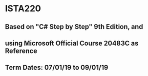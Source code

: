 # ISTA220
## Based on "C# Step by Step" 9th Edition, and

## using Microsoft Official Course 20483C as Reference

 

## Term Dates: 07/01/19 to 09/01/19

